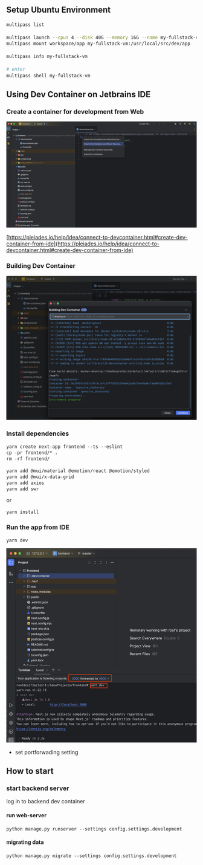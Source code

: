 
## Setup Ubuntu Environment

```sh 
multipass list

multipass launch --cpus 4 --disk 40G --memory 16G --name my-fullstack-vm 22.04
multipass mount workspace/app my-fullstack-vm:/usr/local/src/dev/app

multipass info my-fullstack-vm

# enter 
multipass shell my-fullstack-vm
```

## Using Dev Container on Jetbrains IDE

### Create a container for development from Web

![WebStormImage1](img/webstorm1.png)

[https://pleiades.io/help/idea/connect-to-devcontainer.html#create-dev-container-from-ide](https://pleiades.io/help/idea/connect-to-devcontainer.html#create-dev-container-from-ide)

### Building Dev Container

![WebStormImage2](img/webstorm2.png)

### Install dependencies

``` 
yarn create next-app frontend --ts --eslint
cp -pr frontend/* .
rm -rf frontend/

yarn add @mui/material @emotion/react @emotion/styled
yarn add @mui/x-data-grid
yarn add axios
yarn add swr
```

or 

``` 
yarn install
```

### Run the app from IDE

```
yarn dev
```

![PyCharmImage2](img/pycharm2.png)

- set portforwading setting



## How to start


### start backend server

log in to backend dev container


#### run web-server

``` 
python manage.py runserver --settings config.settings.development
```

#### migrating data

``` 
python manage.py migrate --settings config.settings.development
```